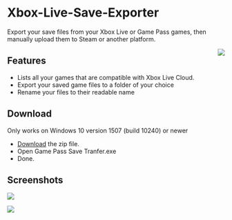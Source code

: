 # Xbox-Live-Save-Exporter
Export your save files from your Xbox Live or Game Pass games, then manually upload them to Steam or another platform.

<img align="right" src="Store/Logo%20Banner.png"/>

<!--[Website](https://tom60chat.wixsite.com/katycorp/post/?lang=en)-->

## Features
- Lists all your games that are compatible with Xbox Live Cloud.
- Export your saved game files to a folder of your choice
- Rename your files to their readable name

## Download
Only works on Windows 10 version 1507 (build 10240) or newer

- [Download](https://github.com/Tom60chat/Xbox-Live-Save-Exporter/releases/tag/release) the zip file.
- Open Game Pass Save Tranfer.exe
- Done.

## Screenshots
![](Store/Screenshot.png)

![](Store/Screenshot2.png)
